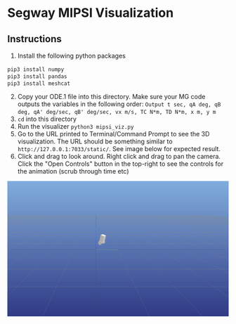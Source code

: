 # Segway MIPSI Visualization
## Instructions
1. Install the following python packages
```
pip3 install numpy
pip3 install pandas
pip3 install meshcat
```
2. Copy your ODE.1 file into this directory. Make sure your MG code outputs the variables in the following order: `Output t sec, qA deg, qB deg, qA' deg/sec, qB' deg/sec, vx m/s, TC N*m, TD N*m, x m, y m`
3. `cd` into this directory
4. Run the visualizer `python3 mipsi_viz.py`
6. Go to the URL printed to Terminal/Command Prompt to see the 3D visualization. The URL should be something similar to `http://127.0.0.1:7033/static/`. See image below for expected result.
7. Click and drag to look around. Right click and drag to pan the camera. Click the "Open Controls" button in the top-right to see the controls for the animation (scrub through time etc)

![viz image](viz.png)
